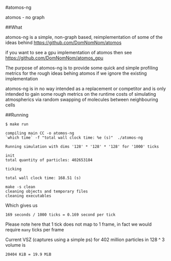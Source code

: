 #atomos-ng 

atomos - no graph


##What

atomos-ng is a simple, non-graph based, reimplementation of
some of the ideas behind https://github.com/DomNomNom/atomos

if you want to see a gpu implementation of atomos then see
https://github.com/DomNomNom/atomos_gpu


The purpose of atomos-ng is to provide some quick and simple profiling metrics
for the rough ideas behing atomos if we
ignore the existing implementation

atomos-ng is in no way intended as a replacement or competitor
and is only intended to gain some rough metrics on the runtime
costs of simulating atmospherics via random swapping of molecules
between neighbouring cells


##Running

    $ make run

    compiling main CC -o atomos-ng
    `which time` -f "total wall clock time: %e (s)"  ./atomos-ng

    Running simulation with dims '128' * '128' * '128' for '1000' ticks

    init
    total quantity of particles: 402653184

    ticking

    total wall clock time: 168.51 (s)

    make -s clean
    cleaning objects and temporary files
    cleaning executables


Which gives us

    169 seconds / 1000 ticks = 0.169 second per tick


Please note here that 1 tick does not map to 1 frame,
in fact we would require `many` ticks per frame


Current VSZ (captures using a simple ps) for 402 million particles in 128 ^ 3 volume is

    20404 KiB = 19.9 MiB

